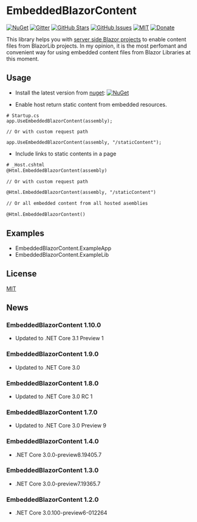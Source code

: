 # EmbeddedBlazorContent

[![NuGet](https://img.shields.io/nuget/v/EmbeddedBlazorContent.svg)](https://www.nuget.org/packages/EmbeddedBlazorContent/)
[![Gitter](https://badges.gitter.im/MatBlazor/community.svg)](https://gitter.im/MatBlazor/community?utm_source=badge&utm_medium=badge&utm_campaign=pr-badge)
[![GitHub Stars](https://img.shields.io/github/stars/SamProf/EmbeddedBlazorContent.svg)](https://github.com/SamProf/EmbeddedBlazorContent/stargazers)
[![GitHub Issues](https://img.shields.io/github/issues/SamProf/EmbeddedBlazorContent.svg)](https://github.com/SamProf/EmbeddedBlazorContent/issues)
[![MIT](https://img.shields.io/github/license/SamProf/EmbeddedBlazorContent.svg)](LICENSE)
[![Donate](https://www.paypalobjects.com/en_US/i/btn/btn_donate_SM.gif)](https://www.paypal.com/cgi-bin/webscr?cmd=_s-xclick&hosted_button_id=9XT68N2VKWTPE&source=url)

This library helps you with [server side Blazor projects](https://docs.microsoft.com/en-us/aspnet/core/blazor/hosting-models?view=aspnetcore-3.0#server-side) to enable content files from BlazorLib projects.
In my opinion, it is the most perfomant and convenient way for using embedded content files from Blazor Libraries at this moment.

## Usage

- Install the latest version from [nuget](https://www.nuget.org/packages/EmbeddedBlazorContent/): [![NuGet](https://img.shields.io/nuget/v/EmbeddedBlazorContent.svg)](https://www.nuget.org/packages/EmbeddedBlazorContent/)

- Enable host return static content from embedded resources.
```
# Startup.cs
app.UseEmbeddedBlazorContent(assembly);

// Or with custom request path

app.UseEmbeddedBlazorContent(assembly, "/staticContent");
```

- Include links to static contents in a page
```html
# _Host.cshtml
@Html.EmbeddedBlazorContent(assembly)

// Or with custom request path

@Html.EmbeddedBlazorContent(assembly, "/staticContent")

// Or all embedded content from all hosted asemblies

@Html.EmbeddedBlazorContent()
```

## Examples
- EmbeddedBlazorContent.ExampleApp
- EmbeddedBlazorContent.ExampleLib

## License
[MIT](LICENSE)


## News

### EmbeddedBlazorContent 1.10.0
- Updated to .NET Core 3.1 Preview 1

### EmbeddedBlazorContent 1.9.0
- Updated to .NET Core 3.0

### EmbeddedBlazorContent 1.8.0
- Updated to .NET Core 3.0 RC 1

### EmbeddedBlazorContent 1.7.0
- Updated to .NET Core 3.0 Preview 9

### EmbeddedBlazorContent 1.4.0
- .NET Core 3.0.0-preview8.19405.7

### EmbeddedBlazorContent 1.3.0
- .NET Core 3.0.0-preview7.19365.7

### EmbeddedBlazorContent 1.2.0
- .NET Core 3.0.100-preview6-012264

